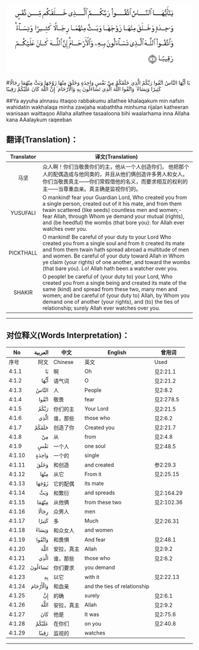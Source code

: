 ![004:001](images/004_001.gif)

#يَا أَيُّهَا النَّاسُ اتَّقُوا رَبَّكُمُ الَّذِي خَلَقَكُمْ مِنْ نَفْسٍ وَاحِدَةٍ وَخَلَقَ مِنْهَا زَوْجَهَا وَبَثَّ مِنْهُمَا رِجَالًا كَثِيرًا وَنِسَاءً ۚ وَاتَّقُوا اللَّهَ الَّذِي تَسَاءَلُونَ بِهِ وَالْأَرْحَامَ ۚ إِنَّ اللَّهَ كَانَ عَلَيْكُمْ رَقِيبًا 

##Ya ayyuha alnnasu ittaqoo rabbakumu allathee khalaqakum min nafsin wahidatin wakhalaqa minha zawjaha wabaththa minhuma rijalan katheeran wanisaan waittaqoo Allaha allathee tasaaloona bihi waalarhama inna Allaha kana AAalaykum raqeeban 

## 翻译(Translation)：

| Translator | 译文(Translation)                                            |
| :--------: | ------------------------------------------------------------ |
|    马坚    | 众人啊！你们当敬畏你们的主，他从一个人创造你们， 他把那个人的配偶造成与他同类的，并且从他们俩创造许多男人和女人。 你们当敬畏真主——你们常假借他的名义，而要求相互的权利的主——当尊重血亲。真主确是监视你们的。 |
|  YUSUFALI  | O mankind! fear your Guardian Lord, Who created you from a single person, created out of it his mate, and from them twain scattered (like seeds) countless men and women;- fear Allah, through Whom ye demand your mutual (rights), and (be heedful) the wombs (that bore you): for Allah ever watches over you. |
| PICKTHALL  | O mankind! Be careful of your duty to your Lord Who created you from a single soul and from it created its mate and from them twain hath spread abroad a multitude of men and women. Be careful of your duty toward Allah in Whom ye claim (your rights) of one another, and toward the wombs (that bare you). Lo! Allah hath been a watcher over you. |
|   SHAKIR   | O people! be careful of (your duty to) your Lord, Who created you from a single being and created its mate of the same (kind) and spread from these two, many men and women; and be careful of (your duty to) Allah, by Whom you demand one of another (your rights), and (to) the ties of relationship; surely Allah ever watches over you. |

---

## 对位释义(Words Interpretation)：

| No   | العربية | 中文    | English | 曾用词 |
| ---- | ------: | ------- | ------- | ------ |
| 序号 |    阿文 | Chinese | 英文    | Used   |
| 4:1.1  | يَا       | 啊         | Oh                           | 见2:21.1   |
| 4:1.2  | أَيُّهَا     | 语气词     | O                            | 见2:21.2   |
| 4:1.3  | النَّاسُ    | 人         | People                       | 见2:8.2    |
| 4:1.4  | اتَّقُوا    | 敬畏       | fear                         | 见2:278.5  |
| 4:1.5  | رَبَّكُمُ     | 你们的主   | Your Lord                    | 见2:21.5   |
| 4:1.6  | الَّذِي     | 谁，那些   | those who                    | 见2:6.2    |
| 4:1.7  | خَلَقَكُمْ    | 创造了你   | Created you                  | 见2:21.7   |
| 4:1.8  | مِنْ       | 从         | from                         | 见2:4.8    |
| 4:1.9  | نَفْسٍ      | 一个人     | one soul                     | 见2:48.5   |
| 4:1.10 | وَاحِدَةٍ    | 一个的     | single                       |            |
| 4:1.11 | وَخَلَقَ     | 和创造     | and created                  | 参2:29.3   |
| 4:1.12 | مِنْهَا     | 从它       | From it                      | 见2:25.15  |
| 4:1.13 | زَوْجَهَا    | 它的配偶   | its mate                     |            |
| 4:1.14 | وَبَثَّ      | 和繁衍     | and spreads                  | 见2:164.29 |
| 4:1.15 | مِنْهُمَا    | 从他俩     | from these two               | 见2:102.36 |
| 4:1.16 | رِجَالًا    | 众男人     | men                          |            |
| 4:1.17 | كَثِيرًا    | 多         | Much                         | 见2:26.31  |
| 4:1.18 | وَنِسَاءً    | 和众女人   | and women                    |            |
| 4:1.19 | وَاتَّقُوا   | 和畏惧     | And fear                     | 见2:48.1   |
| 4:1.20 | اللَّهَ     | 安拉，真主 | Allah                        | 见2:9.2 |
| 4:1.21 | الَّذِي     | 谁，那些   | those who                    | 见2:6.2    |
| 4:1.22 | تَسَاءَلُونَ  | 你们要求   | you demand                   |            |
| 4:1.23 | بِهِ       | 以它       | with it                      | 见2:22.13  |
| 4:1.24 | وَالْأَرْحَامَ | 和血亲     | and the ties of relationship |            |
| 4:1.25 | إِنَّ       | 的确       | surely                       | 见2:6.1    |
| 4:1.26 | اللَّهَ     | 安拉，真主 | Allah                        | 见2:9.2 |
| 4:1.27 | كَانَ      | 他是       | It was                       | 见2:75.6   |
| 4:1.28 | عَلَيْكُمْ    | 在你们     | on you                       | 见2:40.8   |
| 4:1.29 | رَقِيبًا    | 监视的     | watches                      |            |

---
